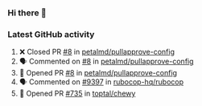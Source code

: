 ### Hi there 👋


### Latest GitHub activity
<!--START_SECTION:activity-->
1. ❌ Closed PR [#8](https://github.com/petalmd/pullapprove-config/pull/8) in [petalmd/pullapprove-config](https://github.com/petalmd/pullapprove-config)
2. 🗣 Commented on [#8](https://github.com/petalmd/pullapprove-config/issues/8) in [petalmd/pullapprove-config](https://github.com/petalmd/pullapprove-config)
3. 💪 Opened PR [#8](https://github.com/petalmd/pullapprove-config/pull/8) in [petalmd/pullapprove-config](https://github.com/petalmd/pullapprove-config)
4. 🗣 Commented on [#9397](https://github.com/rubocop-hq/rubocop/issues/9397) in [rubocop-hq/rubocop](https://github.com/rubocop-hq/rubocop)
5. 💪 Opened PR [#735](https://github.com/toptal/chewy/pull/735) in [toptal/chewy](https://github.com/toptal/chewy)
<!--END_SECTION:activity-->

<!--
**Bhacaz/bhacaz** is a ✨ _special_ ✨ repository because its `README.md` (this file) appears on your GitHub profile.

Here are some ideas to get you started:

- 🔭 I’m currently working on ...
- 🌱 I’m currently learning ...
- 👯 I’m looking to collaborate on ...
- 🤔 I’m looking for help with ...
- 💬 Ask me about ...
- 📫 How to reach me: ...
- 😄 Pronouns: ...
- ⚡ Fun fact: ...
-->
